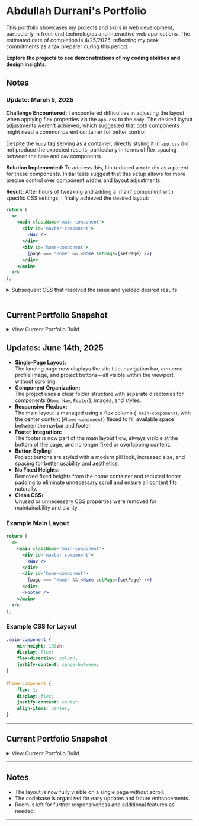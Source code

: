 # Abdullah Durrani's Portfolio

This portfolio showcases my projects and skills in web development, particularly in front-end technologies and interactive web applications. The estimated date of completion is 4/25/2025, reflecting my peak commitments as a tax preparer during this period.

**Explore the projects to see demonstrations of my coding abilities and design insights.**

## Notes

### Update: March 5, 2025

**Challenge Encountered:**
I encountered difficulties in adjusting the layout when applying flex properties via the `app.css` to the `body`. The desired layout adjustments weren't achieved, which suggested that both components might need a common parent container for better control.

Despite the `body` tag serving as a container, directly styling it in `app.css` did not produce the expected results, particularly in terms of flex spacing between the `home` and `nav` components.

**Solution Implemented:**
To address this, I introduced a `main` div as a parent for these components. Initial tests suggest that this setup allows for more precise control over component widths and layout adjustments.

**Result:**
After hours of tweaking and adding a 'main' component with specific CSS settings, I finally achieved the desired layout:

```jsx
return (
  <>
    <main className='main-component'>
      <div id='navbar-component'> 
        <Nav />
      </div>
      <div id='home-component'>
        {page === "Home" && <Home setPage={setPage} />}
      </div>
    </main>
  </>
);
```

<details>
<summary>Subsequent CSS that resolved the issue and yielded desired results</summary>

```css
.main-component {
    border: 10px solid black;
    width: 98vw;
    height: 96vh;
    display: flex;
    flex-direction: column;
    justify-content: space-between;
}
```
</details>
<br>

## Current Portfolio Snapshot
<details> 
<summary>View Current Portfolio Build</summary> 

<img src="frontend/src/assets/images/current_portfolio_build_3:5:25.png" width="600px" height="300px" alt="Current Portfolio Build"> 
</details> 

## Updates: June 14th, 2025

- **Single-Page Layout:**  
  The landing page now displays the site title, navigation bar, centered profile image, and project buttons—all visible within the viewport without scrolling.
- **Component Organization:**  
  The project uses a clear folder structure with separate directories for components (`Home`, `Nav`, `Footer`), images, and styles.
- **Responsive Flexbox:**  
  The main layout is managed using a flex column (`.main-component`), with the center content (`#home-component`) flexed to fill available space between the navbar and footer.
- **Footer Integration:**  
  The footer is now part of the main layout flow, always visible at the bottom of the page, and no longer fixed or overlapping content.
- **Button Styling:**  
  Project buttons are styled with a modern pill look, increased size, and spacing for better usability and aesthetics.
- **No Fixed Heights:**  
  Removed fixed heights from the home container and reduced footer padding to eliminate unnecessary scroll and ensure all content fits naturally.
- **Clean CSS:**  
  Unused or unnecessary CSS properties were removed for maintainability and clarity.

### Example Main Layout

```jsx
return (
  <>
    <main className='main-component'>
      <div id='navbar-component'> 
        <Nav />
      </div>
      <div id='home-component'>
        {page === "Home" && <Home setPage={setPage} />}
      </div>
      <Footer />
    </main>
  </>
);
```

### Example CSS for Layout

```css
.main-component {
    min-height: 100vh;
    display: flex;
    flex-direction: column;
    justify-content: space-between;
}

#home-component {
    flex: 1;
    display: flex;
    justify-content: center;
    align-items: center;
}
```

---

## Current Portfolio Snapshot

<details>
<summary>View Current Portfolio Build</summary>

<!-- Replace the image below with your latest screenshot -->
<img src="/Users/akd_dev/Programming/portfolio_projetcs/personal_webpage/frontend/src/assets/images/webpage_snapshot_june_14th_2025.png" width="600px" alt="Current Portfolio Build">
</details>

---

## Notes

- The layout is now fully visible on a single page without scroll.
- The codebase is organized for easy updates and future enhancements.
- Room is left for further responsiveness and additional features as needed.

---